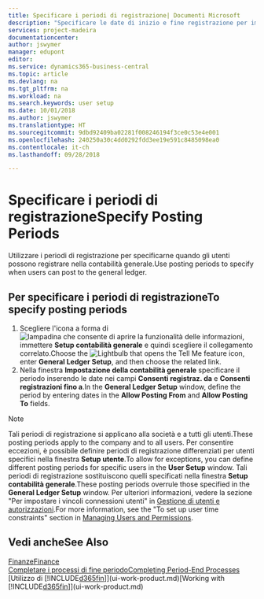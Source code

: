 ```yaml
---
title: Specificare i periodi di registrazione| Documenti Microsoft
description: "Specificare le date di inizio e fine registrazione per impostare quando gli utenti possono registrare nella contabilità generale."
services: project-madeira
documentationcenter: 
author: jswymer
manager: edupont
editor: 
ms.service: dynamics365-business-central
ms.topic: article
ms.devlang: na
ms.tgt_pltfrm: na
ms.workload: na
ms.search.keywords: user setup
ms.date: 10/01/2018
ms.author: jswymer
ms.translationtype: HT
ms.sourcegitcommit: 9dbd92409ba02281f008246194f3ce0c53e4e001
ms.openlocfilehash: 240250a30c4dd0292fdd3ee19e591c8485098ea0
ms.contentlocale: it-ch
ms.lasthandoff: 09/28/2018

---
```

# <a name="specify-posting-periods"></a><span data-ttu-id="2a839-103">Specificare i periodi di registrazione</span><span class="sxs-lookup"><span data-stu-id="2a839-103">Specify Posting Periods</span></span>
<span data-ttu-id="2a839-104">Utilizzare i periodi di registrazione per specificarne quando gli utenti possono registrare nella contabilità generale.</span><span class="sxs-lookup"><span data-stu-id="2a839-104">Use posting periods to specify when users can post to the general ledger.</span></span>  

## <a name="to-specify-posting-periods"></a><span data-ttu-id="2a839-105">Per specificare i periodi di registrazione</span><span class="sxs-lookup"><span data-stu-id="2a839-105">To specify posting periods</span></span>
1. <span data-ttu-id="2a839-106">Scegliere l'icona a forma di ![lampadina che consente di aprire la funzionalità delle informazioni](media/ui-search/search_small.png "Informazioni sull'operazione che si desidera eseguire"), immettere **Setup contabilità generale** e quindi scegliere il collegamento correlato.</span><span class="sxs-lookup"><span data-stu-id="2a839-106">Choose the ![Lightbulb that opens the Tell Me feature](media/ui-search/search_small.png "Tell me what you want to do") icon, enter **General Ledger Setup**, and then choose the related link.</span></span>  
2. <span data-ttu-id="2a839-107">Nella finestra **Impostazione della contabilità generale** specificare il periodo inserendo le date nei campi **Consenti registraz. da** e **Consenti registrazioni fino a**.</span><span class="sxs-lookup"><span data-stu-id="2a839-107">In the **General Ledger Setup** window, define the period by entering dates in the **Allow Posting From** and **Allow Posting To** fields.</span></span>  

> [!NOTE]  
>   <span data-ttu-id="2a839-108">Tali periodi di registrazione si applicano alla società e a tutti gli utenti.</span><span class="sxs-lookup"><span data-stu-id="2a839-108">These posting periods apply to the company and to all users.</span></span> <span data-ttu-id="2a839-109">Per consentire eccezioni, è possibile definire periodi di registrazione differenziati per utenti specifici nella finestra **Setup utente**.</span><span class="sxs-lookup"><span data-stu-id="2a839-109">To allow for exceptions, you can define different posting periods for specific users in the **User Setup** window.</span></span> <span data-ttu-id="2a839-110">Tali periodi di registrazione sostituiscono quelli specificati nella finestra **Setup contabilità generale**.</span><span class="sxs-lookup"><span data-stu-id="2a839-110">These posting periods overrule those specified in the **General Ledger Setup** window.</span></span> <span data-ttu-id="2a839-111">Per ulteriori informazioni, vedere la sezione "Per impostare i vincoli connessioni utenti" in [Gestione di utenti e autorizzazioni](ui-how-users-permissions.md).</span><span class="sxs-lookup"><span data-stu-id="2a839-111">For more information, see the "To set up user time constraints" section in [Managing Users and Permissions](ui-how-users-permissions.md).</span></span>

## <a name="see-also"></a><span data-ttu-id="2a839-112">Vedi anche</span><span class="sxs-lookup"><span data-stu-id="2a839-112">See Also</span></span>
[<span data-ttu-id="2a839-113">Finanze</span><span class="sxs-lookup"><span data-stu-id="2a839-113">Finance</span></span>](finance.md)  
[<span data-ttu-id="2a839-114">Completare i processi di fine periodo</span><span class="sxs-lookup"><span data-stu-id="2a839-114">Completing Period-End Processes</span></span>](year-how-complete-period-end-processes.md)  
<span data-ttu-id="2a839-115">[Utilizzo di [!INCLUDE[d365fin](includes/d365fin_md.md)]](ui-work-product.md)</span><span class="sxs-lookup"><span data-stu-id="2a839-115">[Working with [!INCLUDE[d365fin](includes/d365fin_md.md)]](ui-work-product.md)</span></span>

